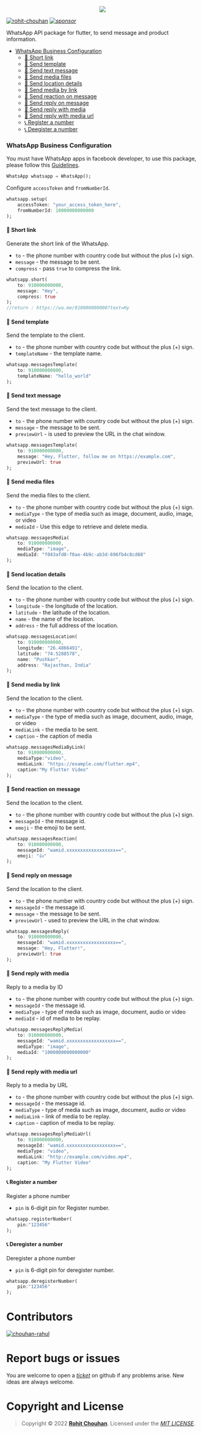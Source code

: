 <p align="center"><img src="https://raw.githubusercontent.com/rohit-chouhan/whatsapp/main/img/banner.png"/></p>

[![rohit-chouhan](https://user-images.githubusercontent.com/82075108/182797964-a92e0c59-b9ef-432d-92af-63b6475a4b1c.svg)](https://www.github.com/rohit-chouhan)
_[![sponsor](https://user-images.githubusercontent.com/82075108/182797969-11208ddc-b84c-4618-8534-18388d24ac18.svg)](https://github.com/sponsors/rohit-chouhan)_

WhatsApp API package for flutter, to send message and product information.

- [WhatsApp Business Configuration](#whatsapp-business-configuration)
  - [💬 Short link](#💬-short-link)
  - [💬 Send template](#💬-send-template)
  - [💬 Send text message](#💬-send-text-message)
  - [💬 Send media files](#💬-send-media-files)
  - [💬 Send location details](#💬-send-location-details)
  - [💬 Send media by link](#💬-send-media-by-link)
  - [💬 Send reaction on message](#💬-send-reaction-on-message)
  - [💬 Send reply on message](#💬-send-reply-on-message)
  - [💬 Send reply with media](#💬-send-reply-with-media)
  - [💬 Send reply with media url](#💬-send-reply-with-media-url)
  - [📞 Register a number](#📞-register-a-number)
  - [📞 Deegister a number](#📞-deregister-a-number)

### WhatsApp Business Configuration

You must have WhatsApp apps in facebook developer, to use this package, please follow this [Guidelines](https://developers.facebook.com/).

```dart
WhatsApp whatsapp = WhatsApp();
```

Configure `accessToken` and `fromNumberId`.

```dart
whatsapp.setup(
	accessToken: "your_access_token_here",
	fromNumberId: 10000000000000
);
```

#### 💬 Short link

Generate the short link of the WhatsApp.

- `to` - the phone number with country code but without the plus (+) sign.
- `message` - the message to be sent.
- `compress` - pass `true` to compress the link.

```dart
whatsapp.short(
	to: 910000000000,
	message: "Hey",
	compress: true
);
//return : https://wa.me/910000000000?text=Hy
```

#### 💬 Send template

Send the template to the client.

- `to` - the phone number with country code but without the plus (+) sign.
- `templateName` - the template name.

```dart
whatsapp.messagesTemplate(
	to: 910000000000,
	templateName: "hello_world"
);
```

#### 💬 Send text message

Send the text message to the client.

- `to` - the phone number with country code but without the plus (+) sign.
- `message` - the message to be sent.
- `previewUrl` - is used to preview the URL in the chat window.

```dart
whatsapp.messagesTemplate(
	to: 910000000000,
	message: "Hey, Flutter, follow me on https://example.com",
	previewUrl: true
);
```

#### 💬 Send media files

Send the media files to the client.

- `to` - the phone number with country code but without the plus (+) sign.
- `mediaType` - the type of media such as image, document, audio, image, or video
- `mediaId` - Use this edge to retrieve and delete media.

```dart
whatsapp.messagesMedia(
	to: 910000000000,
	mediaType: "image",
	mediaId: "f043afd0-f0ae-4b9c-ab3d-696fb4c8cd68"
);
```

#### 💬 Send location details

Send the location to the client.

- `to` - the phone number with country code but without the plus (+) sign.
- `longitude` - the longitude of the location.
- `latitude` - the latitude of the location.
- `name` - the name of the location.
- `address` - the full address of the location.

```dart
whatsapp.messagesLocation(
	to: 910000000000,
	longitude: "26.4866491",
	latitude: "74.5288578",
	name: "Pushkar",
	address: "Rajasthan, India"
);
```

#### 💬 Send media by link

Send the location to the client.

- `to` - the phone number with country code but without the plus (+) sign.
- `mediaType` - the type of media such as image, document, audio, image, or video
- `mediaLink` - the media to be sent.
- `caption` - the caption of media

```dart
whatsapp.messagesMediaByLink(
	to: 910000000000,
	mediaType:"video",
	mediaLink: "https://example.com/flutter.mp4",
	caption:"My Flutter Video"
);
```

#### 💬 Send reaction on message

Send the location to the client.

- `to` - the phone number with country code but without the plus (+) sign.
- `messageId` - the message id.
- `emoji` - the emoji to be sent.

```dart
whatsapp.messagesReaction(
	to: 910000000000,
	messageId: "wamid.xxxxxxxxxxxxxxxxxx==",
	emoji: "👍"
);
```

#### 💬 Send reply on message

Send the location to the client.

- `to` - the phone number with country code but without the plus (+) sign.
- `messageId` - the message id.
- `message` - the message to be sent.
- `previewUrl` - used to preview the URL in the chat window.

```dart
whatsapp.messagesReply(
	to: 910000000000,
	messageId: "wamid.xxxxxxxxxxxxxxxxxx==",
	message: "Hey, Flutter!",
	previewUrl: true
);
```

#### 💬 Send reply with media

Reply to a media by ID

- `to` - the phone number with country code but without the plus (+) sign.
- `messageId` - the message id.
- `mediaType` - type of media such as image, document, audio or video
- `mediaId` - id of media to be replay.

```dart
whatsapp.messagesReplyMedia(
	to: 910000000000,
	messageId: "wamid.xxxxxxxxxxxxxxxxxx==",
	mediaType: "image",
	mediaId: "1000000000000000"
);
```

#### 💬 Send reply with media url

Reply to a media by URL

- `to` - the phone number with country code but without the plus (+) sign.
- `messageId` - the message id.
- `mediaType` - type of media such as image, document, audio or video
- `mediaLink` - link of media to be replay.
- `caption` - caption of media to be replay.

```dart
whatsapp.messagesReplyMediaUrl(
	to: 910000000000,
	messageId: "wamid.xxxxxxxxxxxxxxxxxx==",
	mediaType: "video",
	mediaLink: "http://example.com/video.mp4",
	caption: "My Flutter Video"
);
```

#### 📞 Register a number

Register a phone number

- `pin` is 6-digit pin for Register number.

```dart
whatsapp.registerNumber(
	pin:"123456"
);
```

#### 📞 Deregister a number

Deregister a phone number

- `pin` is 6-digit pin for deregister number.

```dart
whatsapp.deregisterNumber(
	pin:"123456"
);
```

# Contributors

[![chouhan-rahul](https://user-images.githubusercontent.com/82075108/193220114-cd307ff4-9176-448c-9be6-e8bdee70206d.svg)
](https://github.com/chouhan-rahul)

# Report bugs or issues

You are welcome to open a _[ticket](https://github.com/rohit-chouhan/whatsapp/issues)_ on github if any problems arise. New ideas are always welcome.

# Copyright and License

> Copyright © 2022 **[Rohit Chouhan](https://rohitchouhan.com)**. Licensed under the _[MIT LICENSE](https://github.com/rohit-chouhan/whatsapp/blob/main/LICENSE)_.
